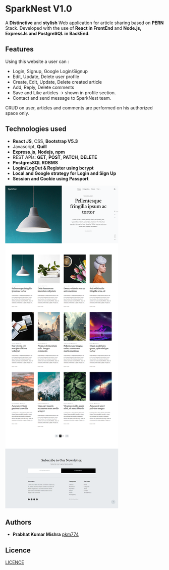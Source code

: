 # SparkNest V1.0

A **Distinctive** and **stylish** Web application for article sharing based on **PERN** Stack. Developed with the use of **React in FrontEnd** and **Node.js, ExpressJs and PostgreSQL in BackEnd**.

## Features
Using this website a user can :

  * Login, Signup, Google Login/Signup
  * Edit, Update, Delete user profile
  * Create, Edit, Update, Delete created article
  * Add, Reply, Delete comments
  * Save and Like articles -> shown in profile section.
  * Contact and send message to SparkNest team.

CRUD on user, articles and comments are performed on his authorized space only.

## Technologies used

  * **React JS**, CSS, **Bootstrap V5.3**
  * Javascript, **Quill**
  * **Express.js**, **Nodejs, npm**
  * REST APIs: **GET**, **POST**, **PATCH**, **DELETE**
  * **PostgresSQL RDBMS**
  * **Login/LogOut & Register using bcrypt**
  * **Local and Google strategy for Login and Sign Up**
  * **Session and Cookie using Passport**

![blogging_mania](./images/1_home.png)

## Authors

  - **Prabhat Kumar Mishra**
    [pkm774](https://pkm774.github.io/)

## Licence
[LICENCE](./LICENSE.md)